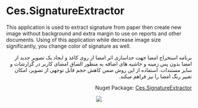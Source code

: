 # Ces.SignatureExtractor

<div dir="ltr">
  <p>
    This application is used to extract signature from paper then create new image without background and extra margin to use on reports and other documents. Using of this application while decrease image size significantly, you change color of signature as well.
  </p>
</div>

<div dir="rtl">
  <p>
    برنامه استخراج امضا جهت جداسازی اثر امضا از روی کاغذ و ایجاد یک تصویر جدید از امضا بدون پس زمینه و حاشیه های اضافه به منظور الصاق امضای کاربر در گزارشات و سایر مستندات. استفاده از این روش ضمن کاهش حجم قابل توجهی از تصویر، امکان تغییر رنگ امضا را نیز فراهم میکند.
  </p>

<p> Nuget Package: <a href="https://www.nuget.org/packages/Ces.SignatureExtractor/">Ces.SignatureExtractor</a></p>
  
</div>

  <div align="center">
    <img src="https://github.com/user-attachments/assets/706e31a4-4a6d-4416-bce9-a670ad6ff5d5">
  </div>
